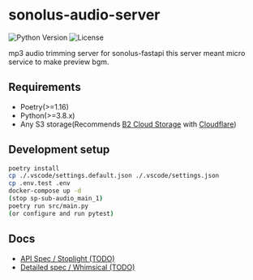# sonolus-audio-server
![Python Version](https://img.shields.io/badge/python-v3.8-blue)
![License](https://img.shields.io/badge/license-AGPLv3%2B-green)

mp3 audio trimming server for sonolus-fastapi
this server meant micro service to make preview bgm.


## Requirements

* Poetry(>=1.16)
* Python(>=3.8.x)
* Any S3 storage(Recommends [B2 Cloud Storage](https://www.backblaze.com/b2/cloud-storage.html) with [Cloudflare](https://cloudflare.com/))


## Development setup

```bash
poetry install
cp ./.vscode/settings.default.json ./.vscode/settings.json
cp .env.test .env
docker-compose up -d
(stop sp-sub-audio_main_1)
poetry run src/main.py
(or configure and run pytest)
```

## Docs
- [API Spec / Stoplight (TODO)](#)
- [Detailed spec / Whimsical (TODO)](#)
